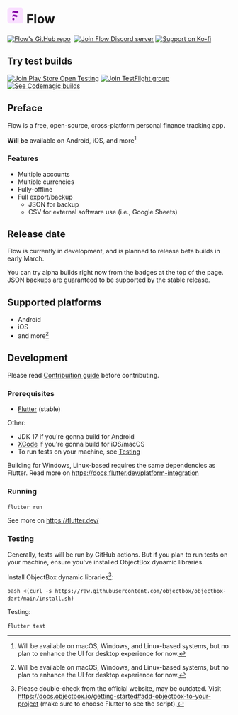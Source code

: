 # ![Flow logo](logo@32.png) Flow

[![Flow's GitHub repo](https://img.shields.io/badge/GitHub-flow--mn/flow-f5ccff?logo=github&logoColor=white&style=for-the-badge)](https://github.com/flow-mn/flow)&nbsp;
[![Join Flow Discord server](https://img.shields.io/badge/Discord-Flow-f5ccff?logo=discord&logoColor=white&style=for-the-badge)](https://discord.gg/Ndh9VDeZa4)
[![Support on Ko-fi](https://img.shields.io/badge/kofi-sadespresso-f5ccff?logo=ko-fi&logoColor=white&style=for-the-badge&label=Ko-fi)](https://ko-fi.com/sadespresso)

## Try test builds

[![Join Play Store Open Testing](https://img.shields.io/badge/Google_Play-open_testing-f5ccff?logo=google-play&logoColor=white&style=for-the-badge)](https://play.google.com/store/apps/details?id=mn.flow.flow)
[![Join TestFlight group](https://img.shields.io/badge/TestFlight-beta_testing-f5ccff?logo=appstore&logoColor=white&style=for-the-badge)](https://testflight.apple.com/join/NH4ifijS)
[![See Codemagic builds](https://img.shields.io/badge/CodeMagic-see_builds-f5ccff?logo=codemagic&logoColor=white&style=for-the-badge)](https://codemagic.io/apps/65950ed30591c25df05b5613/65950ed30591c25df05b5612/latest_build)

## Preface

Flow is a free, open-source, cross-platform personal finance tracking app.

[**Will be**](#release-date) available on Android, iOS, and more[^1]

### Features

* Multiple accounts
* Multiple currencies
* Fully-offline
* Full export/backup
  * JSON for backup
  * CSV for external software use (i.e., Google Sheets)

## Release date

Flow is currently in development, and is planned to release beta builds in
early March.

You can try alpha builds right now from the badges at the top of the page.
JSON backups are guaranteed to be supported by the stable release.

## Supported platforms

* Android
* iOS
* and more[^1]

## Development

Please read [Contribuition guide](./CONTRIBUTING.md) before contributing.

### Prerequisites

* [Flutter](https://flutter.dev/) (stable)

Other:

* JDK 17 if you're gonna build for Android
* [XCode](https://developer.apple.com/xcode/) if you're gonna build for iOS/macOS
* To run tests on your machine, see [Testing](#testing)

Building for Windows, Linux-based requires the same dependencies as Flutter.
Read more on <https://docs.flutter.dev/platform-integration>

### Running

`flutter run`

See more on <https://flutter.dev/>

### Testing

Generally, tests will be run by GitHub actions. But if you plan to run tests on
your machine, ensure you've installed ObjectBox dynamic libraries.

Install ObjectBox dynamic libraries[^2]:

`bash <(curl -s https://raw.githubusercontent.com/objectbox/objectbox-dart/main/install.sh)`

Testing:

`flutter test`

[^1]: Will be available on macOS, Windows, and Linux-based systems, but no plan
to enhance the UI for desktop experience for now.

[^2]: Please double-check from the official website, may be outdated. Visit
<https://docs.objectbox.io/getting-started#add-objectbox-to-your-project>
(make sure to choose Flutter to see the script).
